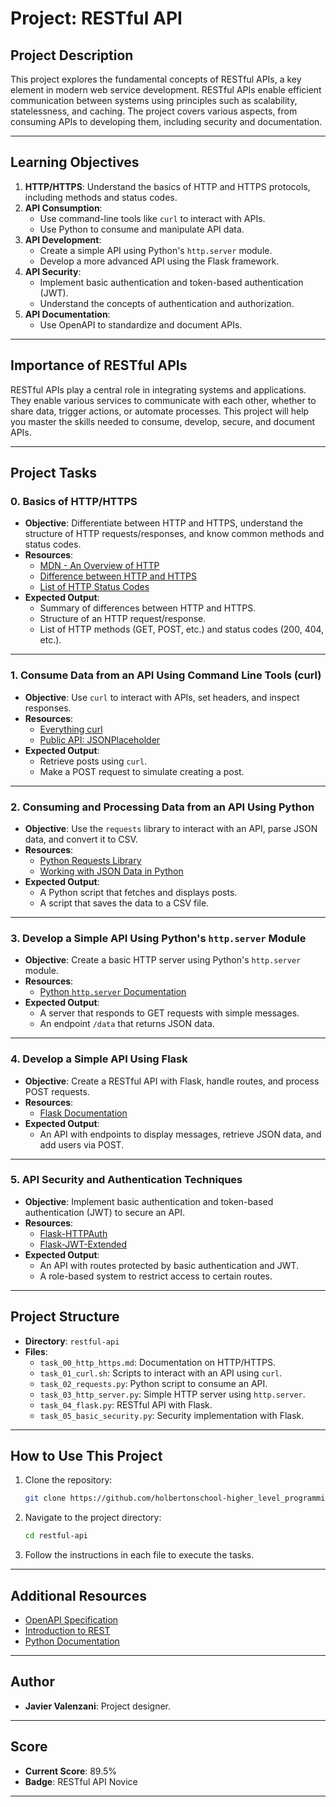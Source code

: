 # **Project: RESTful API**

## **Project Description**
This project explores the fundamental concepts of RESTful APIs, a key element in modern web service development. RESTful APIs enable efficient communication between systems using principles such as scalability, statelessness, and caching. The project covers various aspects, from consuming APIs to developing them, including security and documentation.

---

## **Learning Objectives**
1. **HTTP/HTTPS**: Understand the basics of HTTP and HTTPS protocols, including methods and status codes.
2. **API Consumption**:
   - Use command-line tools like `curl` to interact with APIs.
   - Use Python to consume and manipulate API data.
3. **API Development**:
   - Create a simple API using Python's `http.server` module.
   - Develop a more advanced API using the Flask framework.
4. **API Security**:
   - Implement basic authentication and token-based authentication (JWT).
   - Understand the concepts of authentication and authorization.
5. **API Documentation**:
   - Use OpenAPI to standardize and document APIs.

---

## **Importance of RESTful APIs**
RESTful APIs play a central role in integrating systems and applications. They enable various services to communicate with each other, whether to share data, trigger actions, or automate processes. This project will help you master the skills needed to consume, develop, secure, and document APIs.

---

## **Project Tasks**

### **0. Basics of HTTP/HTTPS**
- **Objective**: Differentiate between HTTP and HTTPS, understand the structure of HTTP requests/responses, and know common methods and status codes.
- **Resources**:
  - [MDN - An Overview of HTTP](https://developer.mozilla.org/en-US/docs/Web/HTTP/Overview)
  - [Difference between HTTP and HTTPS](https://www.cloudflare.com/learning/ssl/why-is-http-not-secure/)
  - [List of HTTP Status Codes](https://developer.mozilla.org/en-US/docs/Web/HTTP/Status)
- **Expected Output**:
  - Summary of differences between HTTP and HTTPS.
  - Structure of an HTTP request/response.
  - List of HTTP methods (GET, POST, etc.) and status codes (200, 404, etc.).

---

### **1. Consume Data from an API Using Command Line Tools (curl)**
- **Objective**: Use `curl` to interact with APIs, set headers, and inspect responses.
- **Resources**:
  - [Everything curl](https://curl.se/docs/)
  - [Public API: JSONPlaceholder](https://jsonplaceholder.typicode.com/)
- **Expected Output**:
  - Retrieve posts using `curl`.
  - Make a POST request to simulate creating a post.

---

### **2. Consuming and Processing Data from an API Using Python**
- **Objective**: Use the `requests` library to interact with an API, parse JSON data, and convert it to CSV.
- **Resources**:
  - [Python Requests Library](https://docs.python-requests.org/)
  - [Working with JSON Data in Python](https://docs.python.org/3/library/json.html)
- **Expected Output**:
  - A Python script that fetches and displays posts.
  - A script that saves the data to a CSV file.

---

### **3. Develop a Simple API Using Python's `http.server` Module**
- **Objective**: Create a basic HTTP server using Python's `http.server` module.
- **Resources**:
  - [Python `http.server` Documentation](https://docs.python.org/3/library/http.server.html)
- **Expected Output**:
  - A server that responds to GET requests with simple messages.
  - An endpoint `/data` that returns JSON data.

---

### **4. Develop a Simple API Using Flask**
- **Objective**: Create a RESTful API with Flask, handle routes, and process POST requests.
- **Resources**:
  - [Flask Documentation](https://flask.palletsprojects.com/)
- **Expected Output**:
  - An API with endpoints to display messages, retrieve JSON data, and add users via POST.

---

### **5. API Security and Authentication Techniques**
- **Objective**: Implement basic authentication and token-based authentication (JWT) to secure an API.
- **Resources**:
  - [Flask-HTTPAuth](https://flask-httpauth.readthedocs.io/)
  - [Flask-JWT-Extended](https://flask-jwt-extended.readthedocs.io/)
- **Expected Output**:
  - An API with routes protected by basic authentication and JWT.
  - A role-based system to restrict access to certain routes.

---

## **Project Structure**
- **Directory**: `restful-api`
- **Files**:
  - `task_00_http_https.md`: Documentation on HTTP/HTTPS.
  - `task_01_curl.sh`: Scripts to interact with an API using `curl`.
  - `task_02_requests.py`: Python script to consume an API.
  - `task_03_http_server.py`: Simple HTTP server using `http.server`.
  - `task_04_flask.py`: RESTful API with Flask.
  - `task_05_basic_security.py`: Security implementation with Flask.

---

## **How to Use This Project**
1. Clone the repository:
   ```bash
   git clone https://github.com/holbertonschool-higher_level_programming.git
   ```
2. Navigate to the project directory:
   ```bash
   cd restful-api
   ```
3. Follow the instructions in each file to execute the tasks.

---

## **Additional Resources**
- [OpenAPI Specification](https://swagger.io/specification/)
- [Introduction to REST](https://restfulapi.net/)
- [Python Documentation](https://docs.python.org/3/)

---

## **Author**
- **Javier Valenzani**: Project designer.

---

## **Score**
- **Current Score**: 89.5%
- **Badge**: RESTful API Novice

---
 